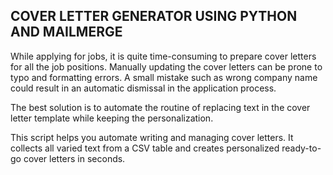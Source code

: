 ## COVER LETTER GENERATOR USING PYTHON AND MAILMERGE

While applying for jobs, it is quite time-consuming to prepare cover letters for all the job positions. Manually updating the cover letters can be prone to typo and formatting errors. A small mistake such as wrong company name could result in an automatic dismissal in the application process.

The best solution is to automate the routine of replacing text in the cover letter template while keeping the personalization. 

This script helps you automate writing and managing cover letters. It collects all varied text from a CSV table and creates personalized ready-to-go cover letters in seconds. 
